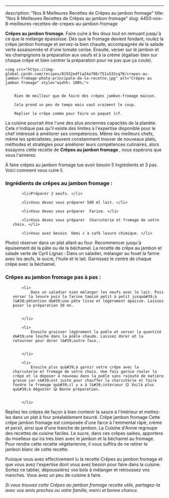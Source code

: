 ---
description: "Nos 8 Meilleures Recettes de Crêpes au jambon fromage"
title: "Nos 8 Meilleures Recettes de Crêpes au jambon fromage"
slug: 4450-nos-8-meilleures-recettes-de-crepes-au-jambon-fromage

<p>
	<strong>Crêpes au jambon fromage</strong>. 
	Faire cuire à feu doux tout en remuant jusqu&#39;à ce que le mélange épaississe. Dès que le fromage devient fondant, roulez la crêpe jambon fromage et servez-la bien chaude, accompagnée de la salade verte assaisonnée et d&#39;une tomate cerise. Ensuite, verser sur le jambon et les champignons la préparation aux oeufs et à la crème (égaliser bien sur chaque crêpe et bien centrer la préparation pour ne pas que ça coule).
</p>
<p>
	
	<img src="https://img-global.cpcdn.com/recipes/81932edf1a24a798/751x532cq70/crepes-au-jambon-fromage-photo-principale-de-la-recette.jpg" alt="Crêpes au jambon fromage" style="width: 100%;">
	
	
		Rien de meilleur que de faire des crêpes jambon-fromage maison.
	
		Cela prend un peu de temps mais vaut vraiment le coup.
	
		Replier la crêpe comme pour faire un paquet (cf.
	
</p>

La cuisine pourrait être l'une des plus anciennes capacités de la planète. Cela n'indique pas qu'il existe des limites à l'expertise disponible pour le chef intéressé à améliorer ses compétences. Même les meilleurs chefs, même les spécialistes, peuvent constamment trouver de nouveaux plats, méthodes et stratégies pour améliorer leurs compétences culinaires, alors essayons cette recette de <strong> Crêpes au jambon fromage </strong>, nous espérons que vous l'aimerez.

<!--inarticleads1-->

À faire crêpes au jambon fromage tue avoir besoin 5 Ingrédients et 3 pas. Voici comment vous cuire il.

<h3>Ingrédients de crêpes au jambon fromage :</h3>

<ol>
	
		<li>Préparer 2 oeufs. </li>
	
		<li>Vous devez vous préparer 500 ml lait. </li>
	
		<li>Vous devez vous préparer  Farine. </li>
	
		<li>Vous devez vous préparer  Charcuterie et fromage de votre choix. </li>
	
		<li>Vous avez besoin  Demi c à café levure chimique. </li>
	
</ol>

Photo) réserver dans un plat allant au four. Recommencer jusqu&#39;à épuisement de la pâte ou de la béchamel. La recette de crêpe au jambon et salade verte de Cyril Lignac : Dans un saladier, mélanger au fouet la farine avec les œufs, le sucre, l&#39;huile et le lait. Garnissez le centre de chaque crêpe avec la béchamel. 

<!--inarticleads2-->

<h3>Crêpes au jambon fromage pas à pas :</h3>

<ol>
	
		<li>
			Dans un saladier nien mélanger les oeufs avec le lait. Puis verser la levure puis la farine tamisé petit à petit jusqu&#39;à l&#39;obtention d&#39;une pâte lisse et légèrement épaisse. Laissez poser la préparation 20 mn.
			
			
		</li>
	
		<li>
			Ensuite graisser légèrement la poêle et verser la quantité d&#39;une louche dans la poêle chaude. Laissez dorer et la retourner pour dorer l&#39;autre face..
			
			
		</li>
	
		<li>
			Ensuite plus qu&#39;à garnir votre crêpe avec la charcuterie et fromage de votre choix. Une fois garnie rouler la crêpe et la deposer à nouveau dans la poêle sans rajouté de matière grasse car c&#39;est juste pour chauffer la charcuterie et faire fondre le fromage qu&#39;il y a à l&#39;intérieur 😉 Voilà plus qu&#39;à déguster 😋 Bonne préparation.
			
			
		</li>
	
</ol>

Repliez les crêpes de façon à bien contenir la sauce à l&#39;intérieur et mettez-les dans un plat à four préalablement beurré. Crêpe jambon fromage Cette crêpe jambon fromage est composée d&#39;une farce à l&#39;emmental râpé, crème et persil, ainsi que d&#39;une tranche de jambon. La Cuisine d&#39;Annie regroupe des recettes de cuisine faciles. Le sucre, dans ces crêpes salées, apportera du moelleux qui ira très bien avec le jambon et la béchamel au fromage. Pour rendre cette recette végétarienne, il vous suffira de ne retirer le jambon blanc de cette recette. 

<!--inarticleads1-->

<p>
Puisque vous avez effectivement lu la recette Crêpes au jambon fromage et que vous avez l'expertise dont vous avez besoin pour faire dans la cuisine. Sortez ce tablier, dépoussiérez vos bols à mélanger et retroussez vos manches. Vous avez un peu de cuisine à faire.
</p>

<p>
<i>Si vous trouvez cette Crêpes au jambon fromage recette utile, partagez-la avec vos amis proches ou votre famille, merci et bonne chance.</i>
</p>
